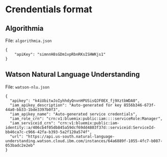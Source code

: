 # Crendentials format

## Algorithmia

File: `algorithmia.json`

```
{
    "apiKey": "simnnH8sGDm1vpRbnRKsISHWKjs1"
}
```

## Watson Natural Language Understanding

File: `watson-nlu.json`

```
{
  "apikey": "k4iUbitwJoIyhhdyQnvnHPUSisQJF0EX_fj9XztbWDA0",
  "iam_apikey_description": "Auto-generated for key 8556b346-673f-44a0-bb33-1bde3397b0f3",
  "iam_apikey_name": "Auto-generated service credentials",
  "iam_role_crn": "crn:v1:bluemix:public:iam::::serviceRole:Manager",
  "iam_serviceid_crn": "crn:v1:bluemix:public:iam-identity::a/406cb4f05db845a59dcf69dd4803f37d::serviceid:ServiceId-bb46ca7c-c966-42fa-b393-5a2f120a574f",
  "url": "https://api.us-south.natural-language-understanding.watson.cloud.ibm.com/instances/64a6889f-1055-4fc7-b087-053badc2e2eb"
}
```